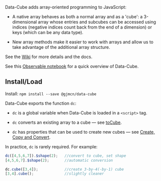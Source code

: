 Data-Cube adds array-oriented programming to JavaScript:

* A native array behaves as both a normal array and as a 'cube': a 3-dimensional array whose entries and subcubes can be accessed using indices (negative indices count back from the end of a dimension) or keys (which can be any data type).

* New array methods make it easier to work with arrays and allow us to take advantage of the additional array structure.

See the [Wiki](https://github.com/gjmcn/data-cube/wiki) for more details and the docs.

See this [Observable notebook](https://beta.observablehq.com/@gjmcn/data-cube-array-oriented-javascript) for a quick overview of Data-Cube.

## Install/Load

Install: `npm install --save @gjmcn/data-cube`

Data-Cube exports the function `dc`:

* `dc` is a global variable when Data-Cube is loaded in a `<script>` tag.

* `dc` converts an existing array to a cube &mdash; see [toCube](https://github.com/gjmcn/data-cube/wiki/Create-Copy-and-Convert#method_to_cube).

* `dc` has properties that can be used to create new cubes &mdash; see [Create, Copy and Convert](https://github.com/gjmcn/data-cube/wiki/Create-Copy-and-Convert).

In practice, `dc` is rarely required. For example:

```js
dc([4,5,6,7]).$shape(2);   //convert to cube, set shape
[4,5,6,7].$shape(2);       //automatic conversion

dc.cube([3,4]);            //create 3-by-4(-by-1) cube
[3,4].cube();              //slightly cleaner

```

